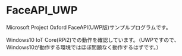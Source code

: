 # FaceAPI_UWP

Microsoft Project Oxford FaceAPI(UWP版)サンプルプログラムです。

Windows10 IoT Core(RPi2)での動作を確認しています。（UWPですので、Windows10が動作する環境ではほぼ問題なく動作するはずです。）
